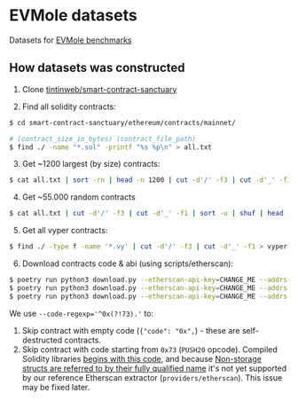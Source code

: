 # EVMole datasets

Datasets for [EVMole benchmarks](https://github.com/cdump/evmole/tree/master/benchmark)

## How datasets was constructed

1. Clone [tintinweb/smart-contract-sanctuary](https://github.com/tintinweb/smart-contract-sanctuary)

2. Find all solidity contracts:
```sh
$ cd smart-contract-sanctuary/ethereum/contracts/mainnet/

# (contract_size_in_bytes) (contract_file_path)
$ find ./ -name "*.sol" -printf "%s %p\n" > all.txt
```

3. Get ~1200 largest (by size) contracts:
```sh
$ cat all.txt | sort -rn | head -n 1200 | cut -d'/' -f3 | cut -d'_' -f1 > top.txt
```

4. Get ~55.000 random contracts
```sh
$ cat all.txt | cut -d'/' -f3 | cut -d'_' -f1 | sort -u | shuf | head -n 55000 > random.txt
```

5. Get all vyper contracts:
```sh
$ find ./ -type f -name '*.vy' | cut -d'/' -f3 | cut -d'_' -f1 > vyper.txt
```

6. Download contracts code & abi (using scripts/etherscan):
```sh
$ poetry run python3 download.py --etherscan-api-key=CHANGE_ME --addrs-list=top.txt --out-dir=datasets/largest1k --limit=1000 --code-regexp='^0x(?!73).'
$ poetry run python3 download.py --etherscan-api-key=CHANGE_ME --addrs-list=random.txt --out-dir=datasets/random50k --limit=50000 --code-regexp='^0x(?!73).'
$ poetry run python3 download.py --etherscan-api-key=CHANGE_ME --addrs-list=vyper.txt --out-dir=datasets/vyper --code-regexp='^0x(?!73).'
```

We use `--code-regexp='^0x(?!73).'` to:
1. Skip contract with empty code (`{"code": "0x",`) - these are self-destructed contracts.
2. Skip contract with code starting from `0x73` (`PUSH20` opcode).
Compiled Solidity libraries [begins with this code](https://docs.soliditylang.org/en/v0.8.23/contracts.html#call-protection-for-libraries), and because [Non-storage structs are referred to by their fully qualified name](https://docs.soliditylang.org/en/v0.8.23/contracts.html#function-signatures-and-selectors-in-libraries) it's not yet supported by our reference Etherscan extractor (`providers/etherscan`). This issue may be fixed later.
